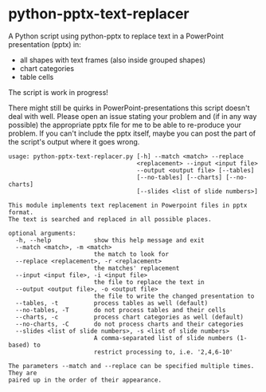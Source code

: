 # python-pptx-text-replacer

A Python script using python-pptx to replace text in a PowerPoint presentation (pptx) in:
  - all shapes with text frames (also inside grouped shapes)
  - chart categories
  - table cells

The script is work in progress!

There might still be quirks in PowerPoint-presentations this script doesn't deal with well. Please open an issue stating your problem and (if in any way possible) the appropriate pptx file for me to be able to re-produce your problem. If you can't include the pptx itself, maybe you can post the part of the script's output where it goes wrong.

```
usage: python-pptx-text-replacer.py [-h] --match <match> --replace
                                    <replacement> --input <input file>
                                    --output <output file> [--tables]
                                    [--no-tables] [--charts] [--no-charts]
                                    [--slides <list of slide numbers>]

This module implements text replacement in Powerpoint files in pptx format.
The text is searched and replaced in all possible places.

optional arguments:
  -h, --help            show this help message and exit
  --match <match>, -m <match>
                        the match to look for
  --replace <replacement>, -r <replacement>
                        the matches' replacement
  --input <input file>, -i <input file>
                        the file to replace the text in
  --output <output file>, -o <output file>
                        the file to write the changed presentation to
  --tables, -t          process tables as well (default)
  --no-tables, -T       do not process tables and their cells
  --charts, -c          process chart categories as well (default)
  --no-charts, -C       do not process charts and their categories
  --slides <list of slide numbers>, -s <list of slide numbers>
                        A comma-separated list of slide numbers (1-based) to
                        restrict processing to, i.e. '2,4,6-10'

The parameters --match and --replace can be specified multiple times. They are
paired up in the order of their appearance.
```
